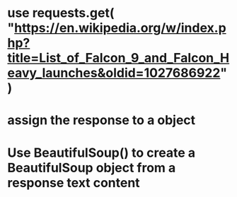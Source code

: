 # use requests.get( "https://en.wikipedia.org/w/index.php?title=List_of_Falcon_9_and_Falcon_Heavy_launches&oldid=1027686922") 
# assign the response to a object
# Use BeautifulSoup() to create a BeautifulSoup object from a response text content
